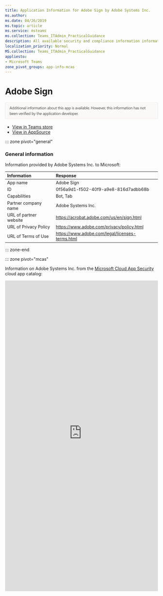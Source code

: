 ```yaml
---
title: Application Information for Adobe Sign by Adobe Systems Inc.
ms.author: 
ms.date: 04/26/2019
ms.topic: article
ms.service: msteams
ms.collection: Teams_ITAdmin_PracticalGuidance
description: All available security and compliance information information for Adobe Sign, its data handling policies, its Microsoft Cloud App Security app catalog information, and security/compliance information in the CSA STAR registry.
localization_priority: Normal
MS.collection: Teams_ITAdmin_PracticalGuidance
appliesto:
- Microsoft Teams
zone_pivot_groups: app-info-mcas
---
```

# Adobe Sign


<img alt="Non-attested image" src="./images/unattested.png" width="650"/>

* <a href="https://teams.microsoft.com/l/app/0f56a9d1-f502-40f9-a9e8-816d7adbb68b" target="_blank">View in Teams store</a>
* <a href="https://appsource.microsoft.com/en-us/product/office/WA104381233" target="_blank">View in AppSource</a>

::: zone pivot="general"

### General information

Information provided by Adobe Systems Inc. to Microsoft:

| **Information** | **Response** |
|:----------------|:-------------|
| App name | Adobe Sign |
| ID | 0f56a9d1-f502-40f9-a9e8-816d7adbb68b |
| Capabilities | Bot, Tab |
| Partner company name | Adobe Systems Inc. |
| URL of partner website | <https://acrobat.adobe.com/us/en/sign.html> |
| URL of Privacy Policy | <https://www.adobe.com/privacy/policy.html> |
| URL of Terms of Use | <https://www.adobe.com/legal/licenses-terms.html> |

::: zone-end


::: zone pivot="mcas"

Information on Adobe Systems Inc. from the [Microsoft Cloud App Security](https://www.microsoft.com/en-us/enterprise-mobility-security/cloud-app-security) cloud app catalog:

<iframe height='1020' title='Microsoft Cloud App Security Information' src='https://3ca685143b5b46b4b0e5266dadf2e97c.codepen.website/#/dashboard/27582' frameborder='no'  style='width: 100%;'>

<a href="https://3ca685143b5b46b4b0e5266dadf2e97c.codepen.website/#/dashboard/27582" target="_blank">View in a new tab</a>

::: zone-end

